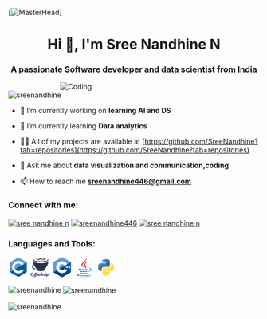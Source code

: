 [![MasterHead](https://i.pinimg.com/736x/38/30/2c/38302c69ff0864fcd49d3efe5163c5e9.jpg)]
<h1 align="center">Hi 👋, I'm Sree Nandhine N</h1>
<h3 align="center">A passionate Software developer and data scientist from India</h3>
<img align="right" alt="Coding" width="400" src="https://qph.cf2.quoracdn.net/main-qimg-9958fea3c35739d195e0e4f7eeaa98e1-pjlq">
<p align="left"> <img src="https://komarev.com/ghpvc/?username=sreenandhine&label=Profile%20views&color=0e75b6&style=flat" alt="sreenandhine" /> </p>

- 🔭 I’m currently working on **learning AI and DS**

- 🌱 I’m currently learning **Data analytics**

- 👨‍💻 All of my projects are available at [https://github.com/SreeNandhine?tab=repositories](https://github.com/SreeNandhine?tab=repositories)

- 💬 Ask me about **data visualization and communication,coding**

- 📫 How to reach me **sreenandhine446@gmail.com**

<h3 align="left">Connect with me:</h3>
<p align="left">
<a href="https://linkedin.com/in/sree nandhine n" target="blank"><img align="center" src="https://raw.githubusercontent.com/rahuldkjain/github-profile-readme-generator/master/src/images/icons/Social/linked-in-alt.svg" alt="sree nandhine n" height="30" width="40" /></a>
<a href="https://codesandbox.com/sreenandhine446" target="blank"><img align="center" src="https://raw.githubusercontent.com/rahuldkjain/github-profile-readme-generator/master/src/images/icons/Social/codesandbox.svg" alt="sreenandhine446" height="30" width="40" /></a>
<a href="https://www.hackerrank.com/sree nandhine n" target="blank"><img align="center" src="https://raw.githubusercontent.com/rahuldkjain/github-profile-readme-generator/master/src/images/icons/Social/hackerrank.svg" alt="sree nandhine n" height="30" width="40" /></a>
</p>

<h3 align="left">Languages and Tools:</h3>
<p align="left"> <a href="https://www.cprogramming.com/" target="_blank" rel="noreferrer"> <img src="https://raw.githubusercontent.com/devicons/devicon/master/icons/c/c-original.svg" alt="c" width="40" height="40"/> </a> <a href="https://offeescript.org" target="_blank" rel="noreferrer"> <img src="https://raw.githubusercontent.com/devicons/devicon/master/icons/coffeescript/coffeescript-original-wordmark.svg" alt="coffeescript" width="40" height="40"/> </a> <a href="https://www.w3schools.com/cpp/" target="_blank" rel="noreferrer"> <img src="https://raw.githubusercontent.com/devicons/devicon/master/icons/cplusplus/cplusplus-original.svg" alt="cplusplus" width="40" height="40"/> </a> <a href="https://www.java.com" target="_blank" rel="noreferrer"> <img src="https://raw.githubusercontent.com/devicons/devicon/master/icons/java/java-original.svg" alt="java" width="40" height="40"/> </a> <a href="https://www.python.org" target="_blank" rel="noreferrer"> <img src="https://raw.githubusercontent.com/devicons/devicon/master/icons/python/python-original.svg" alt="python" width="40" height="40"/> </a> </p>

<p><img align="left" src="https://github-readme-stats.vercel.app/api/top-langs?username=sreenandhine&show_icons=true&locale=en&layout=compact" alt="sreenandhine" /></p>

<p>&nbsp;<img align="center" src="https://github-readme-stats.vercel.app/api?username=sreenandhine&show_icons=true&locale=en" alt="sreenandhine" /></p>

<p><img align="center" src="https://github-readme-streak-stats.herokuapp.com/?user=sreenandhine&" alt="sreenandhine" /></p>

